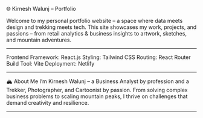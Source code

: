🌐 Kirnesh Walunj – Portfolio

Welcome to my personal portfolio website – a space where data meets design and trekking meets tech.
This site showcases my work, projects, and passions – from retail analytics & business insights to artwork, sketches, and mountain adventures.

-----------------------------------------

Frontend Framework: React.js
Styling: Tailwind CSS
Routing: React Router
Build Tool: Vite
Deployment: Netlify

----------------------------------------

🏔️ About Me
I’m Kirnesh Walunj – a Business Analyst by profession and a Trekker, Photographer, and Cartoonist by passion.
From solving complex business problems to scaling mountain peaks, I thrive on challenges that demand creativity and resilience.

-----------------------------------------
